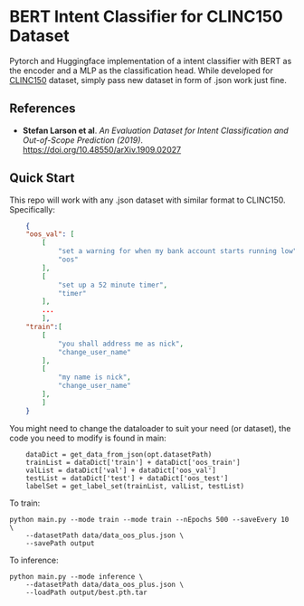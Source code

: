 # BERT Intent Classifier for CLINC150 Dataset
Pytorch and Huggingface implementation of a intent classifier with BERT as the encoder and a MLP as the classification head.
While developed for [CLINC150](https://github.com/clinc/oos-eval) dataset, simply pass new dataset in form of .json work just fine.

## References
* **Stefan Larson et al**. *An Evaluation Dataset for Intent Classification and Out-of-Scope Prediction (2019)*. https://doi.org/10.48550/arXiv.1909.02027

## Quick Start
This repo will work with any .json dataset with similar format to CLINC150. Specifically:
```json
    {
    "oos_val": [
        [
            "set a warning for when my bank account starts running low", 
            "oos"
        ], 
        [
            "set up a 52 minute timer", 
            "timer"
        ],
        ...
        ],
    "train":[
        [
            "you shall address me as nick", 
            "change_user_name"
        ], 
        [
            "my name is nick", 
            "change_user_name"
        ], 
        ]
    }
```
You might need to change the dataloader to suit your need (or dataset), the code you need to modify is found in main: 
```
    dataDict = get_data_from_json(opt.datasetPath)
    trainList = dataDict['train'] + dataDict['oos_train']
    valList = dataDict['val'] + dataDict['oos_val']
    testList = dataDict['test'] + dataDict['oos_test']
    labelSet = get_label_set(trainList, valList, testList)
```

To train:
```
python main.py --mode train --mode train --nEpochs 500 --saveEvery 10 \
    --datasetPath data/data_oos_plus.json \
    --savePath output
```

To inference:
```
python main.py --mode inference \
    --datasetPath data/data_oos_plus.json \
    --loadPath output/best.pth.tar
```
